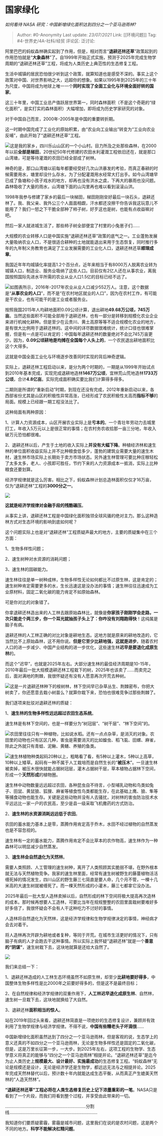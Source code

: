 # 国家绿化
*如何看待 NASA 研究：中国新增绿化面积达到四分之一个亚马逊雨林?*

> Author: #0-Anonymity
> Last update: *23/07/2021*
> Link: [[环境问题]]
> Tag: #4-世界史/4A-社科/经贸
> 评论区:
> 泛讨论:

阿里巴巴的蚂蚁森林确实起到了作用，但是，相对而言“**退耕还林还草**”政策起到的作用恐怕就是“**大象森林**”了。自1999年开始正式实施，预测于2025年完成生物学周期的“退耕还林还草”工程，将成为人类历史上典范性的生态修复工程。

生活中城镇的居民恐怕很少听到这个政策，就算知道也是感受不深的。事实上这个政策对中国、对世界影响之大，远超你的想象。如果以1995年到2025年的三十年为尺度，中国将成为地球上唯一一个**同时实现了全面工业化与环境全面好转的国家**。

这三十年里，中国工业总产值跃居世界第一，同时森林面积（不是这个奇葩的“绿化面积”，是实打实的森林面积）大幅增加，即将成为历史学家研究的对象。

对于中国自己而言，2000年-2005年是中国的重要转折期。

这一时期中国完成了工业化的原始积累，由“农业向工业输出”转变为“工业向农业反哺”，由此开始了“退耕还林还草”工程。

![](https://pic3.zhimg.com/50/v2-f0346fc9bdb403f406ec51013f9c1824_hd.jpg?source=1940ef5c)这是我的家乡，四川乐山山区的一个小山村。目力所及之处那些森林，在2000年以前**全部是梯田**，20世纪50年代修建的农田水利灌溉工程依旧还在，就是那口山湾塘，可是等待灌溉的农田已经全部成了树林。

神奇的是，那口山湾塘以前每年都要经受好几次山洪暴发的考验，而真正春耕的时候需要用水，塘里却没什么存水，为了分配灌溉用水经常大打出手。如今山湾塘早已成了鱼塘和小孩子戏水的地方，却再也没有洪水之虞，下再大的暴雨也没问题。森林吸收了大量的雨水，山湾塘下面的山沟里再也难以看到滚滚山洪。

1998年我参与修建了家乡的最后一块梯田，梯田刚刚垒好最后一块石头，退耕还林了。我、我父亲、我外公三个人面面相觑，汗水都还没擦干你告诉我这玩意儿不能用了？我们一怒之下干脆全部种了柿子树，好歹这也是树，也能有点收益嘛对吧。

然后一家人就进城生活了，那些柿子树全部便宜了村里的小兔崽子们……

大规模的农业转移人口是中国实施“退耕还林还草”政策的底气之一。工业蓬勃发展大量吸纳农业人口，不是很适合耕种的土地就能退出来用于生态恢复，同时推行多年的九年制义务教育也满足了工业发展需要的工业化人口，退耕还林还草**顺理成章**。

我国近年年均城镇化率提高1.2个百分点，近年来相当于有8000万人脱离农业转为城镇人口，制造业、服务业吸纳了这些人口。目前仅有2亿人还在从事农业，离我国按照国际先进水平所需的农业从业人口1.5亿的目标已经不远了。

![](https://pic1.zhimg.com/50/v2-5ea0af22365e62417615af20996e5c64_hd.jpg?source=1940ef5c)如图表所示，2016年-2017年农业从业人口减少552万人。注意，这个数据是“**从事农业的人口**”，而不是“在农村地区就业的人口”，因为在农村工作，有可能是干农业，也有可能干的是工业或者服务业。

按照我国2015年人均耕地面积0.09公顷计算，退出耕地**49.68万公顷，745万亩**。当然这些面积不可能全部用于退耕还林，也有一部分是转移到规模化农业企业来进行机械化耕种。但是至少在云贵川、黄土高原等等不适合规模化农业的地方，是有很大比例用于退耕还林的。这中间的详尽数据很难统计，统计口径也很难掌握，但是有一点是可以肯定的：中国每年退耕还林的数量绝对不会比745万亩更少。因为，**0.09公顷耕地是均摊在全国每个人头上的**，一个农民退出耕地面积比这个大得多。

这就是中国全面工业化与环境逐步改善同时实现的背后神奇逻辑。

实际上，退耕还林工程启动以来，是分为两个时期的，一期是从1999年开始试点到2010年基本完成，实现完成退耕地造林**1467万公顷**，宜林荒山荒地造林**1733万公顷**，合计**4.8亿亩**。实际完成面积确实要比我们计算得多得多。

二期则是所谓的“重新启动”时期，到现在还没有完成，2012年重新启动以来，各西部省份尤其是山区的积极性异常高涨，已经形成了农民积极性太高而**指标不够**的局面。规模上已经跟一期工程没法比了。

这种局面有两种原因：

1、计算人力资源成本，山区开展农业实际上是**亏本的**。一个青壮年劳动力去城里打工，年收入5万元以上是很正常的事情；在农村务农收拾那一亩三分地，年收入破万元恐怕都很难。

2、退耕还林以后，产生于土地的收入实际上**并没有大幅下降**。种植经济林和速生林的单位面积收益实际上并不比种粮食低多少，蓬勃的建筑业需要大量的速生木材，速生林市场实际上长期处于卖方市场状态。另外速生林管理可要比种庄稼轻松了太多太多，老人、小孩即可胜任，节约下来的人力资源成本一抵消，实际上比种粮食还要划算。

经济学规律就是这么厉害。相比之下，蚂蚁森林计划总造林面积仅仅才16万亩，仅为“退耕还林”工程的**3000分之一**。

![](https://pic4.zhimg.com/50/v2-5f29baf046609dc7ea1fdaec5e9a27e6_hd.jpg?source=1940ef5c)

**这就是经济学规律对金融手段的残酷碾压**。

从事实上讲，退耕还林工程是中国绿化面积独领全球风骚的绝对主力。那么这种造林方式对生态环境的影响到底如何呢？

这个问题实际上也是对“退耕还林”工程质疑声最大的地方，主要的质疑集中在三个方面：

1、生物多样性问题；

2、速生树种对水资源的消耗问题；

3、速生林的固碳能力。

速生林往往是单一树种成林，生物多样性无论如何都比不过原生林，这是肯定的；速生树种肯定需要更多的水，生长迅速这是没办法的事情；速生林往往迅速成为工业原材料，固定二氧化碳的能力肯定不如原始森林。

可是你对比的对象错了。

你拿退耕还林造出来的人工林去跟原始森林比，就像是**你家孩子刚刚学会走路，一次只能走个两三步，你一个耳光就抽孩子头上了：你咋没有刘翔跑得快**！这纯属是脑子有病。

退耕还林的人工林正确的对比对象是耕地生态。这地方就是原来的耕地改造的，它当然比不上原始森林，这不用你说。**但是它至少比耕地强，这就是进步**。随着农村人口的进一步减少、中国产业结构的进一步优化，这些速生林**迟早是要退化成原生林**的。

而这个“迟早”，也就是2025年左右。大部分速生林的最佳经济周期是10-15年，2010年最后一批大规模退耕还林工程栽下的树，2025年也该卖了……而卖完之后，面对满地的荆棘，我很怀疑还有没有人愿意再次开荒去种树。

![](https://pic4.zhimg.com/50/v2-7eb666e3f0d6b6b9893045f677f70d8c_hd.jpg?source=1940ef5c)这是一片退耕还林种下的桉树林，林下空间早已杂草丛生、荆棘密布，你把大树卖了，你还愿意去栽小树苗么？就算你栽下来，恐怕也很难竞争过那些荆棘了。

我们逐项来批驳对退耕还林的质疑：

1、**速生林的生物多样性远远超过农田生态系统**。

速生林是有林下空间的，也是一样要分为“树冠层”、“树干层”、“林下空间”的。

![](https://pic1.zhimg.com/50/v2-336675f5eeee4d03406c05c713c8a0b3_hd.jpg?source=1940ef5c)农田里往往只有一种植物，比如说水稻。还有一点点杂草，是消灭的对象。农田里的动物也只有区区几种，害虫是需要消灭的比如蝗虫、稻飞虱、田螺、麻雀，除此之外就只有青蛙、泥鳅、黄鳝、养殖的鱼类。

![](https://pic2.zhimg.com/50/v2-73804acc7696f2d3f2c7ad8185618af7_hd.jpg?source=1940ef5c)速生林植物种类起码20种以上，粗略看了看，有5种以上灌木，5种以上高草，10种以上矮草。起码有一种不属于人工栽培而是自然生长的“**被压木**”。一旦速生林被卖掉，被压木很快就能占据树冠层，灌木占据树干层，草本植物占据林下空间，形成一个**天然形成**的植物圈。

速生林中动物数量远远超过农田，各种昆虫自不待言，小型哺乳动物和鸟类如兔子、田鼠、黄鼠狼、狐狸、麻雀等植食性鸟类都能生存，在此基础上鹰、狼、隼等等捕食动物也能生存。关键是这些动物并没有人去骚扰，对树林的害虫防治技术水平远远比一家一户的农民高，至少是县一级采取飞机撒药的方式防治。

2、**速生林的水资源消耗远远低于农田**。

农田的蓄水能力基本上是零，蒸腾作用肯定高于乔木，水田不经过植物的自然蒸发也是不容忽视的。

速生林有一定的蓄水能力，蒸腾作用肯定不会比草本的农作物高，速生林作为一种森林可以明显减少自然蒸发。

3、**速生林会自然退化为天然林**。

需要人类照顾、人工管理的速生树种，离开了人类照顾其实脆弱不堪，在野外根本就无法与天然植物竞争。我家的速生林里面，经常有速生树被野生的藤蔓植物活活缠死掉的情况发生，四川山区的野生藤三七简直是要人命，几个月不管，一棵十几米高的大速生树就被缠死了。而一棵天然形成的小灌木，藤三七都拿它没办法。

2025年最后一批大型人造林卖掉以后，自然形成的林下空间将极大提高再次造林的成本。那时候再想要人工造林，可要比当年在规规整整的农田里面栽树要难好多好多倍了，我很怀疑会不会有人干这种吃力不讨好的事情。

人造林将自然退化为天然林，这是经济学规律和生物学规律决定的事情，神经病才会去对着干。

将人造林再次开辟为耕地或者复种，等同于开荒。在城市生活更好的情况下，只有脑子有病的人才会跑去干这种事情。所以实际上我怀疑“退耕还林”就是一个**善意的“阴谋”**，速生树栽下去，这块地就算是还给大自然了。

![](https://pic2.zhimg.com/50/v2-de530537ec3c48b7f00c1c7780257f77_hd.jpg?source=1940ef5c)

我们来总结一下：

1、退耕还林造成的人工林生态环境虽然不如原生林，却至少**比耕地要好得多**，中国整体生物多样性是比2000年之前要好得多的，但是这不是最终目标；

2、在自然规律和经济学规律的双重作用下，**人工林迟早退化成原生林**、自然林，速生树一旦栽下去，这块地就换给了大自然。

3、退耕还林**面积相当的惊人**。

站在2019年回过头来看，退耕还林简直是一项绝妙的生态修复设计，兼顾并有效利用了生物学规律与经济学规律。不得不说，**中国有些糟老头子坏滴很**……

中国新增绿化面积虽然达到了四分之一个亚马逊雨林，但是客观的说，生态学上的意义还真的不如四分之一个亚马逊雨林，无论是生物多样性还是固定的二氧化碳，但是，这是万里长征第一步，一大步。到2025年左右，这项工程的生物学、生态学意义将真正的能够与“四分之一个亚马逊雨林”相提并论。“退耕还林还草”是迄今为止人类历史上**规模最大、设计最好、实施最成功**的生态修复工程。“蚂蚁森林”无论是规模还是设计，无论是经济学还是生物学，都远远无法与之相提并论。2025年完成天然林替代以后，预计数十年内就能达成生态平衡，从而真正产生媲美天然林的“人造天然林”。

**“退耕还林还草”工程必将在人类生态修复历史上记下浓墨重彩的一笔**。NASA只是看到了一个片段，而我们将看到整个过程，并享受由此带来的一切。

…………………………………………………………分割线………………………………………………………………

我知道你们要质疑雾霾，雾霾是城市问题，这里我们在说的是农村问题，这是两个不同的地方。**科学不能解决杠精问题**。
